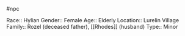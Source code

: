 #npc 

Race:: Hylian
Gender:: Female
Age:: Elderly
Location:: Lurelin Village
Family:: Rozel (deceased father), [[Rhodes]] (husband)
Type:: Minor
